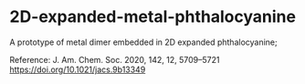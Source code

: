# 2D-expanded-metal-phthalocyanine
A prototype of metal dimer embedded in 2D expanded phthalocyanine;

Reference:
J. Am. Chem. Soc. 2020, 142, 12, 5709–5721
https://doi.org/10.1021/jacs.9b13349
